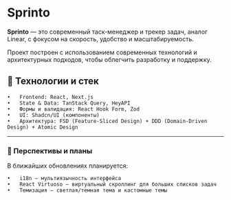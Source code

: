 # Sprinto

**Sprinto** — это современный таск-менеджер и трекер задач, аналог Linear, с фокусом на скорость, удобство и масштабируемость.

Проект построен с использованием современных технологий и архитектурных подходов, чтобы облегчить разработку и поддержку.


## 🚀 Технологии и стек
	•	Frontend: React, Next.js
	•	State & Data: TanStack Query, HeyAPI
	•	Формы и валидация: React Hook Form, Zod
	•	UI: Shadcn/UI (компоненты)
	•	Архитектура: FSD (Feature-Sliced Design) + DDD (Domain-Driven Design) + Atomic Design
 
 ----

### 🔮 Перспективы и планы

В ближайших обновлениях планируется:

	•	i18n — мультиязычность интерфейса
	•	React Virtuoso — виртуальный скроллинг для больших списков задач
	•	Темизация — светлая/темная тема и кастомные темы
